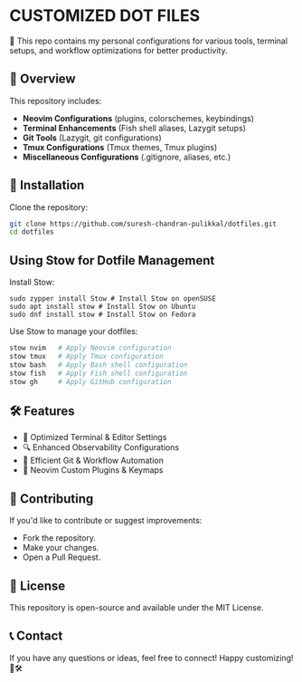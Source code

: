 # CUSTOMIZED DOT FILES
🚀 This repo contains my personal configurations for various tools, terminal setups, and workflow optimizations for better productivity.

## 📜 Overview
This repository includes:
- **Neovim Configurations** (plugins, colorschemes, keybindings)
- **Terminal Enhancements** (Fish shell aliases, Lazygit setups)
- **Git Tools** (Lazygit, git configurations)
- **Tmux Configurations** (Tmux themes, Tmux plugins)
- **Miscellaneous Configurations** (.gitignore, aliases, etc.)


## 🔧 Installation
Clone the repository:
```bash
git clone https://github.com/suresh-chandran-pulikkal/dotfiles.git
cd dotfiles
```

## Using Stow for Dotfile Management
Install Stow:
```
sudo zypper install Stow # Install Stow on openSUSE
sudo apt install stow # Install Stow on Ubuntu
sudo dnf install stow # Install Stow on Fedora
```
Use Stow to manage your dotfiles:
```bash
stow nvim   # Apply Neovim configuration
stow tmux   # Apply Tmux configuration
stow bash   # Apply Bash shell configuration
stow fish   # Apply Fish shell configuration
stow gh     # Apply GitHub configuration
```

## 🛠 Features
- 🚀 Optimized Terminal & Editor Settings
- 🔍 Enhanced Observability Configurations
- 🔗 Efficient Git & Workflow Automation
- 📝 Neovim Custom Plugins & Keymaps
## 🌱 Contributing
If you'd like to contribute or suggest improvements:
- Fork the repository.
- Make your changes.
- Open a Pull Request.
## 📜 License
This repository is open-source and available under the MIT License.
## 📞 Contact
If you have any questions or ideas, feel free to connect!
Happy customizing! 🎨🛠
